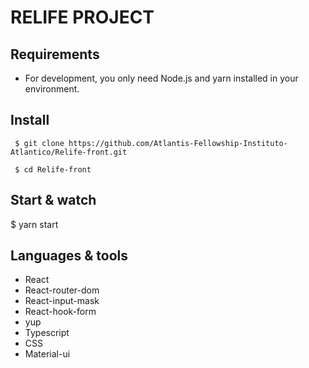 # RELIFE PROJECT

## Requirements
* For development, you only need Node.js and yarn installed in your environment.

## Install

 	 $ git clone https://github.com/Atlantis-Fellowship-Instituto-Atlantico/Relife-front.git

 	 $ cd Relife-front


## Start & watch

  $ yarn start

## Languages & tools
* React
* React-router-dom
* React-input-mask
* React-hook-form
* yup
* Typescript
* CSS
* Material-ui




